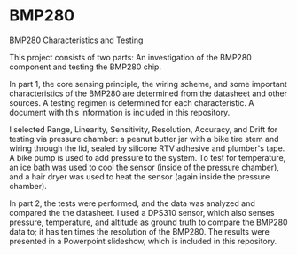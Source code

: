 # BMP280
BMP280 Characteristics and Testing

This project consists of two parts: An investigation of the BMP280 component and testing the BMP280 chip.

In part 1, the core sensing principle, the wiring scheme, and some important characteristics of the BMP280 are determined from the datasheet and other sources. A testing regimen is determined for each characteristic. A document with this information is included in this repository.

I selected Range, Linearity, Sensitivity, Resolution, Accuracy, and Drift for testing via pressure chamber: a peanut butter jar with a bike tire stem and wiring through the lid, sealed by silicone RTV adhesive and plumber's tape. A bike pump is used to add pressure to the system. To test for temperature, an ice bath was used to cool the sensor (inside of the pressure chamber), and a hair dryer was used to heat the sensor (again inside the pressure chamber).

In part 2, the tests were performed, and the data was analyzed and compared the the datasheet. I used a DPS310 sensor, which also senses pressure, temperature, and altitude as ground truth to compare the BMP280 data to; it has ten times the resolution of the BMP280. The results were presented in a Powerpoint slideshow, which is included in this repository.
